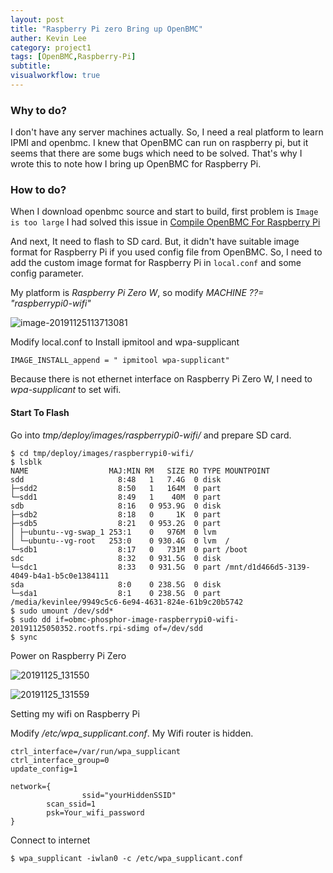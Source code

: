 ```yaml
---
layout: post
title: "Raspberry Pi zero Bring up OpenBMC"
auther: Kevin Lee
category: project1
tags: [OpenBMC,Raspberry-Pi]
subtitle:
visualworkflow: true
---
```


### Why to do?

I don't have any server machines actually. So, I need a real platform to learn IPMI and openbmc. I knew that OpenBMC can run on raspberry pi, but it seems that there are some bugs which need to be solved. That's why I wrote this to note how I bring up OpenBMC for Raspberry Pi.

### How to do?

When I download openbmc source and start to build, first problem is `Image is too large`
I had solved this issue in [Compile OpenBMC For Raspberry Pi](/2019/11/11/openbmc-install-raspberry-pi)

And next, It need to flash to SD card. But, it didn't have suitable image format for Raspberry Pi if you used config file from OpenBMC.
So, I need to add the custom image format for Raspberry Pi in `local.conf` and some config parameter.

My platform is *Raspberry Pi Zero W*, so modify *MACHINE ??= "raspberrypi0-wifi"*

![image-20191125113713081]({{site.baseurl}}/img/image-20191125113713081.png)

Modify local.conf to Install ipmitool and wpa-supplicant

```
IMAGE_INSTALL_append = " ipmitool wpa-supplicant"
```

Because there is not ethernet interface on Raspberry Pi Zero W, I need to *wpa-supplicant* to set wifi. 

#### Start To Flash

Go into *tmp/deploy/images/raspberrypi0-wifi/* and prepare SD card.

```
$ cd tmp/deploy/images/raspberrypi0-wifi/
$ lsblk
NAME                  MAJ:MIN RM   SIZE RO TYPE MOUNTPOINT
sdd                     8:48   1   7.4G  0 disk 
├─sdd2                  8:50   1   164M  0 part 
└─sdd1                  8:49   1    40M  0 part 
sdb                     8:16   0 953.9G  0 disk 
├─sdb2                  8:18   0     1K  0 part 
├─sdb5                  8:21   0 953.2G  0 part 
│ ├─ubuntu--vg-swap_1 253:1    0   976M  0 lvm  
│ └─ubuntu--vg-root   253:0    0 930.4G  0 lvm  /
└─sdb1                  8:17   0   731M  0 part /boot
sdc                     8:32   0 931.5G  0 disk 
└─sdc1                  8:33   0 931.5G  0 part /mnt/d1d466d5-3139-4049-b4a1-b5c0e1384111
sda                     8:0    0 238.5G  0 disk 
└─sda1                  8:1    0 238.5G  0 part /media/kevinlee/9949c5c6-6e94-4631-824e-61b9c20b5742
$ sudo umount /dev/sdd*
$ sudo dd if=obmc-phosphor-image-raspberrypi0-wifi-20191125050352.rootfs.rpi-sdimg of=/dev/sdd
$ sync
```

Power on Raspberry Pi Zero

![20191125_131550]({{site.baseurl}}/img/20191125_131550.jpg)

![20191125_131559]({{site.baseurl}}/img/20191125_131559.jpg)

Setting my wifi on Raspberry Pi

Modify */etc/wpa_supplicant.conf*. My Wifi router is hidden.

```
ctrl_interface=/var/run/wpa_supplicant
ctrl_interface_group=0
update_config=1

network={
				ssid="yourHiddenSSID"
        scan_ssid=1
        psk=Your_wifi_password
}
```

Connect to internet

```
$ wpa_supplicant -iwlan0 -c /etc/wpa_supplicant.conf
```

